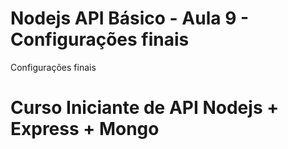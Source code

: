 # Nodejs API Básico - Aula 9 - Configurações finais
Configurações finais
# Curso Iniciante de API Nodejs + Express + Mongo
